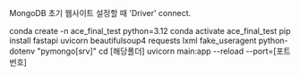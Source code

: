 MongoDB 초기 웹사이트 설정할 때 'Driver' connect.

conda create -n ace_final_test python=3.12
conda activate ace_final_test
pip install fastapi uvicorn beautifulsoup4 requests lxml fake_useragent python-dotenv "pymongo[srv]"
cd [해당폴더]
uvicorn main:app --reload --port=[포트번호]
